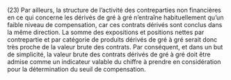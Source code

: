 (23) Par ailleurs, la structure de l’activité des contreparties non financières en ce qui concerne les dérivés de gré à gré n’entraîne habituellement qu’un faible niveau de compensation, car ces contrats dérivés sont conclus dans la même direction. La somme des expositions et positions nettes par contrepartie et par catégorie de produits dérivés de gré à gré serait donc très proche de la valeur brute des contrats. Par conséquent, et dans un but de simplicité, la valeur brute des contrats dérivés de gré à gré doit être admise comme un indicateur valable du chiffre à prendre en considération pour la détermination du seuil de compensation.